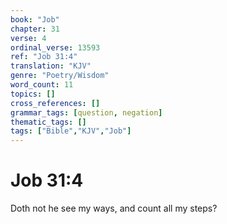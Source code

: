 ```yaml
---
book: "Job"
chapter: 31
verse: 4
ordinal_verse: 13593
ref: "Job 31:4"
translation: "KJV"
genre: "Poetry/Wisdom"
word_count: 11
topics: []
cross_references: []
grammar_tags: [question, negation]
thematic_tags: []
tags: ["Bible","KJV","Job"]
---
```


# Job 31:4

Doth not he see my ways, and count all my steps?
